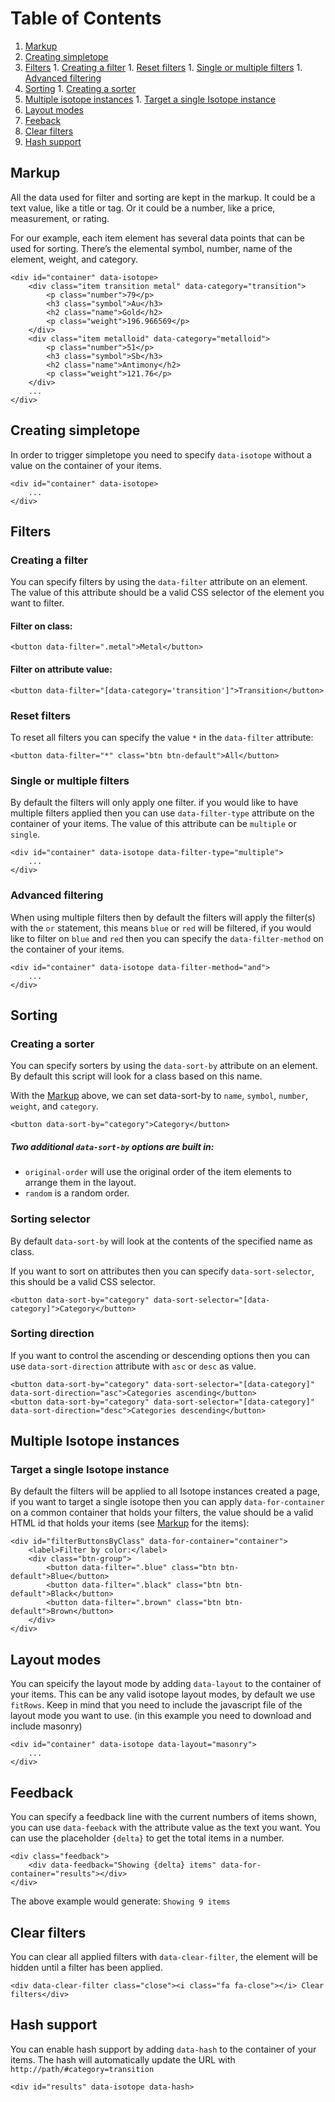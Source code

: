 # Table of Contents
  1. [Markup](#markup)
  1. [Creating simpletope](#creating-simpletope)
  1. [Filters](#filters)
    1. [Creating a filter](#creating-a-filter)
    1. [Reset filters](#reset-filters)
    1. [Single or multiple filters](#single-or-multiple-filters)
    1. [Advanced filtering](#advanced-filtering)
  1. [Sorting](#sorting)
    1. [Creating a sorter](#creating-a-sorter)
  1. [Multiple isotope instances](#multiple-isotope-instances)
    1. [Target a single Isotope instance](#target-a-single-isotope-instance)
  1. [Layout modes](#layout-modes)
  1. [Feeback](#feedback)
  1. [Clear filters](#clear-filters)
  1. [Hash support](#hash-support)

## Markup
All the data used for filter and sorting are kept in the markup. It could be a text value, like a title or tag. Or it could be a number, like a price, measurement, or rating.

For our example, each item element has several data points that can be used for sorting. There’s the elemental symbol, number, name of the element, weight, and category.

    <div id="container" data-isotope>
        <div class="item transition metal" data-category="transition">
            <p class="number">79</p>
            <h3 class="symbol">Au</h3>
            <h2 class="name">Gold</h2>
            <p class="weight">196.966569</p>
        </div>
        <div class="item metalloid" data-category="metalloid">
            <p class="number">51</p>
            <h3 class="symbol">Sb</h3>
            <h2 class="name">Antimony</h2>
            <p class="weight">121.76</p>
        </div>
        ...
    </div>

## Creating simpletope
In order to trigger simpletope you need to specify `data-isotope` without a value on the container of your items.

    <div id="container" data-isotope>
        ...
    </div>

## Filters
### Creating a filter
You can specify filters by using the `data-filter` attribute on an element. The value of this attribute should be a valid CSS selector of the element you want to filter.

#### Filter on class:
    <button data-filter=".metal">Metal</button>

#### Filter on attribute value:
    <button data-filter="[data-category='transition']">Transition</button>

### Reset filters
To reset all filters you can specify the value `*` in the `data-filter` attribute:

    <button data-filter="*" class="btn btn-default">All</button>

### Single or multiple filters
By default the filters will only apply one filter. if you would like to have multiple filters applied then you can use `data-filter-type` attribute on the container of your items. The value of this attribute can be `multiple` or `single`.

    <div id="container" data-isotope data-filter-type="multiple">
        ...
    </div>

### Advanced filtering
When using multiple filters then by default the filters will apply the filter(s) with the `or` statement, this means `blue` or `red` will be filtered, if you would like to filter on `blue` and `red` then you can specify the `data-filter-method` on the container of your items.

    <div id="container" data-isotope data-filter-method="and">
        ...
    </div>


## Sorting
### Creating a sorter
You can specify sorters by using the `data-sort-by` attribute on an element. By default this script will look for a class based on this name.

With the [Markup](#markup) above, we can set data-sort-by to `name`, `symbol`, `number`, `weight`, and `category`.

    <button data-sort-by="category">Category</button>

##### Two additional `data-sort-by` options are built in:

  - `original-order` will use the original order of the item elements to arrange them in the layout.
  - `random` is a random order.

### Sorting selector
By default `data-sort-by` will look at the contents of the specified name as class.

If you want to sort on attributes then you can specify `data-sort-selector`, this should be a valid CSS selector.

    <button data-sort-by="category" data-sort-selector="[data-category]">Category</button>

### Sorting direction
If you want to control the ascending or descending options then you can use `data-sort-direction` attribute with `asc` or `desc` as value.

    <button data-sort-by="category" data-sort-selector="[data-category]" data-sort-direction="asc">Categories ascending</button>
    <button data-sort-by="category" data-sort-selector="[data-category]" data-sort-direction="desc">Categories descending</button>

## Multiple Isotope instances
### Target a single Isotope instance
By default the filters will be applied to all Isotope instances created a page, if you want to target a single isotope then you can apply `data-for-container` on a common container that holds your filters, the value should be a valid HTML id that holds your items (see [Markup](#markup) for the items):

    <div id="filterButtonsByClass" data-for-container="container">
        <label>Filter by color:</label>
        <div class="btn-group">
            <button data-filter=".blue" class="btn btn-default">Blue</button>
            <button data-filter=".black" class="btn btn-default">Black</button>
            <button data-filter=".brown" class="btn btn-default">Brown</button>
        </div>
    </div>


## Layout modes
You can speicify the layout mode by adding `data-layout` to the container of your items. This can be any valid isotope layout modes, by default we use `fitRows`. Keep in mind that you need to include the javascript file of the layout mode you want to use. (in this example you need to download and include masonry)

    <div id="container" data-isotope data-layout="masonry">
        ...
    </div>

## Feedback
You can specify a feedback line with the current numbers of items shown, you can use `data-feeback` with the attribute value as the text you want. You can use the placeholder `{delta}` to get the total items in a number.

    <div class="feedback">
        <div data-feedback="Showing {delta} items" data-for-container="results"></div>
    </div>

The above example would generate: `Showing 9 items`

## Clear filters
You can clear all applied filters with `data-clear-filter`, the element will be hidden until a filter has been applied.

    <div data-clear-filter class="close"><i class="fa fa-close"></i> Clear filters</div>

## Hash support
You can enable hash support by adding `data-hash` to the container of your items. The hash will automatically update the URL with `http://path/#category=transition`

    <div id="results" data-isotope data-hash>

